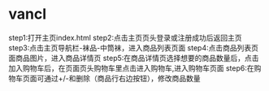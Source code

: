 # vancl
step1:打开主页index.html
step2:点击主页页头登录或注册成功后返回主页
step3:点击主页导航栏-袜品-中筒袜，进入商品列表页面
step4:点击商品列表页面商品图片，进入商品详情页
step5:在商品详情页选择想要的商品数量后，点击加入购物车后，在页面页头购物车里点击进入购物车,进入购物车页面
step6:在购物车页面可通过+/-和删除（商品行右边按钮），修改商品数量


